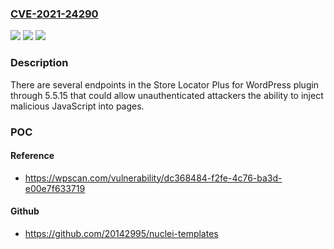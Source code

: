 ### [CVE-2021-24290](https://cve.mitre.org/cgi-bin/cvename.cgi?name=CVE-2021-24290)
![](https://img.shields.io/static/v1?label=Product&message=Store%20Locator%20Plus%20for%20WordPress&color=blue)
![](https://img.shields.io/static/v1?label=Version&message=5.5.15%3C%3D%205.5.15%20&color=brighgreen)
![](https://img.shields.io/static/v1?label=Vulnerability&message=CWE-79%20Cross-site%20Scripting%20(XSS)&color=brighgreen)

### Description

There are several endpoints in the Store Locator Plus for WordPress plugin through 5.5.15 that could allow unauthenticated attackers the ability to inject malicious JavaScript into pages.

### POC

#### Reference
- https://wpscan.com/vulnerability/dc368484-f2fe-4c76-ba3d-e00e7f633719

#### Github
- https://github.com/20142995/nuclei-templates

